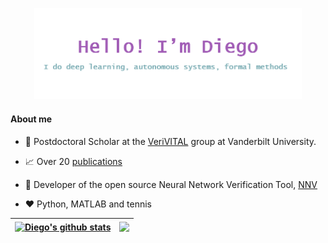 <p align="center"><a href="https://mldiego.github.io"><img width="85%" alt="Hello, I'm  Diego!" src="diegoT.png" /></a></p>


#### About me

- 💼 Postdoctoral Scholar at the [VeriVITAL](http://www.taylortjohnson.com/) group at Vanderbilt University.

- 📈 Over 20 [publications](https://scholar.google.com/citations?user=kgpZCIAAAAAJ&hl=en)

- 🤵 Developer of the open source Neural Network Verification Tool, [NNV](https://github.com/verivital/nnv)

- ❤️ Python, MATLAB and tennis

| <a href="https://github.com/mldiego"><img align="center" src="https://github-readme-stats.vercel.app/api?username=mldiego&show_icons=true&include_all_commits=true&theme=buefy&hide_border=true&count_private=true" alt="Diego's github stats" /></a> | <a href="https://github.com/mldiego"><img align="center" src="https://github-readme-stats.vercel.app/api/top-langs/?username=mldiego&layout=compact&theme=buefy&hide_border=true&count_private=true&langs_count=8" /></a> |
| ------------- | ------------- |
